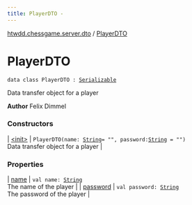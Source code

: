 ```yaml
---
title: PlayerDTO - 
---
```


[htwdd.chessgame.server.dto](../index.html) / [PlayerDTO](./index.html)

# PlayerDTO

`data class PlayerDTO : `[`Serializable`](http://docs.oracle.com/javase/6/docs/api/java/io/Serializable.html)

Data transfer object for a player

**Author**
Felix Dimmel

### Constructors

| [&lt;init&gt;](-init-.html) | `PlayerDTO(name: `[`String`](https://kotlinlang.org/api/latest/jvm/stdlib/kotlin/-string/index.html)` = "", password: `[`String`](https://kotlinlang.org/api/latest/jvm/stdlib/kotlin/-string/index.html)` = "")`<br>Data transfer object for a player |

### Properties

| [name](name.html) | `val name: `[`String`](https://kotlinlang.org/api/latest/jvm/stdlib/kotlin/-string/index.html)<br>The name of the player |
| [password](password.html) | `val password: `[`String`](https://kotlinlang.org/api/latest/jvm/stdlib/kotlin/-string/index.html)<br>The password of the player |


